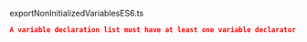 exportNonInitializedVariablesES6.ts
```json
A variable declaration list must have at least one variable declarator.
```
